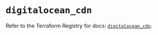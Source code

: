 # `digitalocean_cdn`

Refer to the Terraform Registry for docs: [`digitalocean_cdn`](https://registry.terraform.io/providers/digitalocean/digitalocean/2.37.1/docs/resources/cdn).
